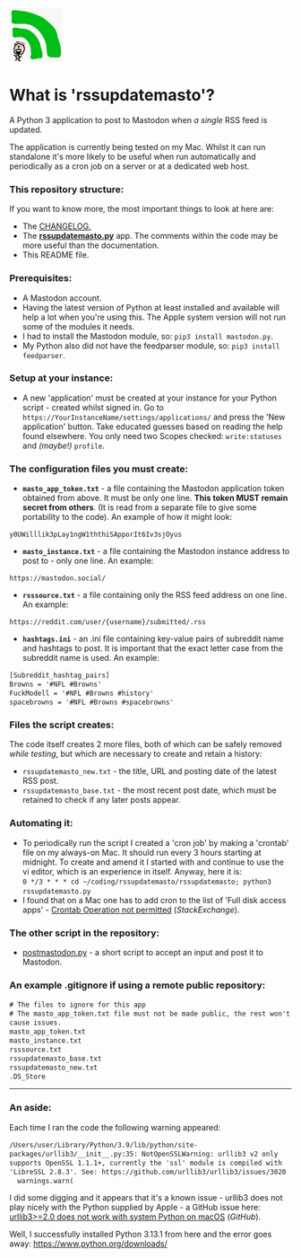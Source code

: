 <img src="rssupdatemasto_logo.jpg" height="96" alt="rssupdatemasto RSS feed updates post to Mastodon."> <br>

# What is 'rssupdatemasto'?
A Python 3 application to post to Mastodon when *a single* RSS feed is updated.

The application is currently being tested on my Mac. Whilst it can run standalone it's more likely to be useful when run automatically and periodically as a cron job on a server or at a dedicated web host.

### This repository structure:
If you want to know more, the most important things to look at here are:
* The [CHANGELOG.](CHANGELOG.md)
* The **[rssupdatemasto.py](rssupdatemasto.py)** app. The comments within the code may be more useful than the documentation.
* This README file.

### Prerequisites:
* A Mastodon account.
* Having the latest version of Python at least installed and available will help a lot when you're using this. The Apple system version will not run some of the modules it needs.
* I had to install the Mastodon module, so: `pip3 install mastodon.py`.
* My Python also did not have the feedparser module, so: `pip3 install feedparser`.

### Setup at your instance:
* A new 'application' must be created at your instance for your Python script - created whilst signed in. Go to `https://YourInstanceName/settings/applications/` and press the 'New application' button. Take educated guesses based on reading the help found elsewhere. You only need two Scopes checked: `write:statuses` and *(maybe!)* `profile`.

### The configuration files you must create:
* **`masto_app_token.txt`** - a file containing the Mastodon application token obtained from above. It must be only one line. **This token MUST remain secret from others**. (It is read from a separate file to give some portability to the code). An example of how it might look:
```
y0UWilllik3pLay1ngW1ththiSApporIt6Iv3sjOyus
```
* **`masto_instance.txt`** - a file containing the Mastodon instance address to post to - only one line. An example:
```
https://mastodon.social/
```
* **`rsssource.txt`** - a file containing only the RSS feed address on one line. An example:
```
https://reddit.com/user/{username}/submitted/.rss
```
* **`hashtags.ini`** - an .ini file containing key-value pairs of subreddit name and hashtags to post. It is important that the exact letter case from the subreddit name is used. An example:
```
[Subreddit_hashtag_pairs]
Browns = '#NFL #Browns'
FuckModell = '#NFL #Browns #history'
spacebrowns = '#NFL #Browns #spacebrowns'
```

### Files the script creates:
The code itself creates 2 more files, both of which can be safely removed *while testing*, but which are necessary to create and retain a history:
* `rssupdatemasto_new.txt` - the title, URL and posting date of the latest RSS post.
* `rssupdatemasto_base.txt` - the most recent post date, which must be retained to check if any later posts appear.

### Automating it:
* To periodically run the script I created a 'cron job' by making a 'crontab' file on my always-on Mac. It should run every 3 hours starting at midnight. To create and amend it I started with and continue to use the vi editor, which is an experience in itself. Anyway, here it is:    
`0 */3 * * * cd ~/coding/rssupdatemasto/rssupdatemasto; python3 rssupdatemasto.py`
* I found that on a Mac one has to add cron to the list of 'Full disk access apps' - [Crontab Operation not permitted](https://apple.stackexchange.com/questions/378553/crontab-operation-not-permitted/378558#378558) (*StackExchange*).

### The other script in the repository:
* [postmastodon.py](postmastodon.py) - a short script to accept an input and post it to Mastodon.

### An example .gitignore if using a remote public repository:
```
# The files to ignore for this app
# The masto_app_token.txt file must not be made public, the rest won't cause issues.
masto_app_token.txt
masto_instance.txt
rsssource.txt
rssupdatemasto_base.txt
rssupdatemasto_new.txt
.DS_Store
```

---- 

### An aside:
Each time I ran the code the following warning appeared:

```
/Users/user/Library/Python/3.9/lib/python/site-packages/urllib3/__init__.py:35: NotOpenSSLWarning: urllib3 v2 only supports OpenSSL 1.1.1+, currently the 'ssl' module is compiled with 'LibreSSL 2.8.3'. See: https://github.com/urllib3/urllib3/issues/3020
  warnings.warn(
```

I did some digging and it appears that it's a known issue - urllib3 does not play nicely with the Python supplied by Apple - a GitHub issue here: [urllib3>=2.0 does not work with system Python on macOS](https://github.com/urllib3/urllib3/issues/3020) (*GitHub*).

Well, I successfully installed Python 3.13.1 from here and the error goes away: https://www.python.org/downloads/
